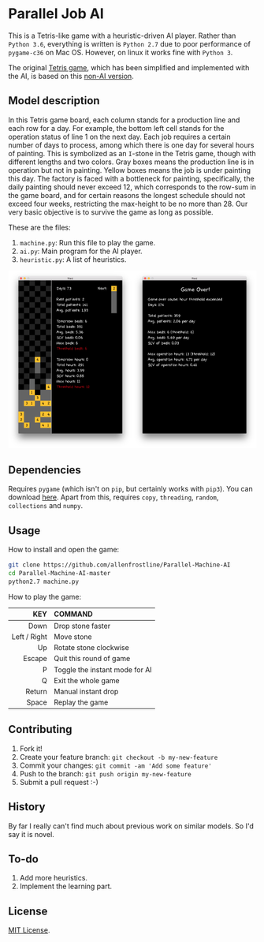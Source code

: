 # Parallel Job AI

This is a Tetris-like game with a heuristic-driven AI player. Rather than `Python 3.6`, everything is written is `Python 2.7` due to poor performance of `pygame-c36` on Mac OS. However, on linux it works fine with `Python 3`.

The original [Tetris game](https://github.com/allenfrostline/Tetris-AI), which has been simplified and implemented with the AI, is based on this [non-AI version](https://gist.github.com/kch42/565419/download).

## Model description

In this Tetris game board, each column stands for a production line and each row for a day. For example, the bottom left cell stands for the operation status of line 1 on the next day. Each job requires a certain number of days to process, among which there is one day for several hours of painting. This is symbolized as an `I`-stone in the Tetris game, though with different lengths and two colors. Gray boxes means the production line is in operation but not in painting. Yellow boxes means the job is under painting this day. The factory is faced with a bottleneck for painting, specifically, the daily painting should never exceed 12, which corresponds to the row-sum in the game board, and for certain reasons the longest schedule should not exceed four weeks, restricting the max-height to be no more than 28. Our very basic objective is to survive the game as long as possible.

These are the files:

1. `machine.py`: Run this file to play the game.
2. `ai.py`: Main program for the AI player.
3. `heuristic.py`: A list of heuristics.

<img src='./doc/img/play.png' width=50%/><img src='./doc/img/result.png' width=50%/>

## Dependencies

Requires `pygame` (which isn't on `pip`, but certainly works with `pip3`). You can download [here](https://bitbucket.org/pygame/pygame/downloads). Apart from this, requires `copy`, `threading`, `random`, `collections` and `numpy`.

## Usage

How to install and open the game:

```bash
git clone https://github.com/allenfrostline/Parallel-Machine-AI
cd Parallel-Machine-AI-master
python2.7 machine.py
```

How to play the game:

|KEY|COMMAND|
|---:|:---|
|Down|Drop stone faster|
|Left / Right|Move stone|
|Up|Rotate stone clockwise|
|Escape|Quit this round of game|
|P|Toggle the instant mode for AI|
|Q|Exit the whole game|
|Return|Manual instant drop|
|Space|Replay the game|

## Contributing

1. Fork it!
2. Create your feature branch: `git checkout -b my-new-feature`
3. Commit your changes: `git commit -am 'Add some feature'`
4. Push to the branch: `git push origin my-new-feature`
5. Submit a pull request :-)

## History

By far I really can't find much about previous work on similar models. So I'd say it is novel.

## To-do

1. Add more heuristics.
2. Implement the learning part.

## License

[MIT License](./LICENSE).

